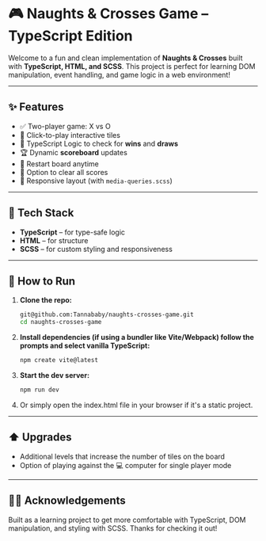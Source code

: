 # 🎮 Naughts & Crosses Game – TypeScript Edition

Welcome to a fun and clean implementation of **Naughts & Crosses** built with **TypeScript, HTML, and SCSS**. This project is perfect for learning DOM manipulation, event handling, and game logic in a web environment!

---

## ✨ Features

- ✅ Two-player game: X vs O  
- 🎯 Click-to-play interactive tiles  
- 🧠 TypeScript Logic to check for **wins** and **draws**  
- 🏆 Dynamic **scoreboard** updates  
- 🔁 Restart board anytime  
- 🧼 Option to clear all scores  
- 📱 Responsive layout (with `media-queries.scss`)

---

## 🧩 Tech Stack

- **TypeScript** – for type-safe logic  
- **HTML** – for structure  
- **SCSS** – for custom styling and responsiveness

---

## 🚀 How to Run

1. **Clone the repo:**
   ```bash
   git@github.com:Tannababy/naughts-crosses-game.git
   cd naughts-crosses-game

2. **Install dependencies (if using a bundler like Vite/Webpack) follow the prompts and select vanilla TypeScript:**
    ```bash
    npm create vite@latest

3. **Start the dev server:**
    ```bash
    npm run dev

4. Or simply open the index.html file in your browser if it's a static project.

---

## ⬆️ Upgrades

- Additional levels that increase the number of tiles on the board
- Option of playing against the 💻 computer for single player mode

---

## 🙌🏾 Acknowledgements

Built as a learning project to get more comfortable with TypeScript, DOM manipulation, and styling with SCSS. Thanks for checking it out!
